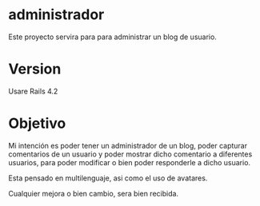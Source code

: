 # administrador
Este proyecto servira para para administrar un blog de usuario.

# Version
Usare Rails 4.2

# Objetivo
Mi intención es poder tener un administrador de un blog, poder capturar comentarios de un usuario y poder mostrar dicho comentario a diferentes usuarios, para poder modificar o bien poder responderle a dicho usuario.

Esta pensado en multilenguaje, asi como el uso de avatares.

Cualquier mejora o bien cambio, sera bien recibida.